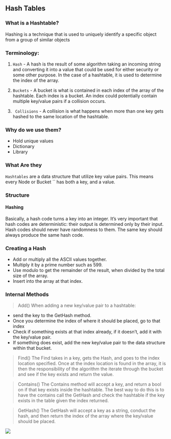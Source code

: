 ## Hash Tables

### What is a Hashtable?
Hashing is a technique that is used to uniquely identify a specific object from a group of similar objects

### Terminology:
1. `Hash` - A hash is the result of some algorithm taking an incoming string and converting it into a value that could be used for either security or some other purpose. In the case of a hashtable, it is used to determine the index of the array.

2. `Buckets` - A bucket is what is contained in each index of the array of the hashtable. Each index is a bucket. An index could potentially contain multiple key/value pairs if a collision occurs.

3. ` Collisions` - A collision is what happens when more than one key gets hashed to the same location of the hashtable.

### Why do we use them?

-  Hold unique values
-  Dictionary
-  Library

### What Are they
`Hashtables` are a data structure that utilize key value pairs. This means every Node  or Bucket `` has both a key, and a value.

### Structure
#### Hashing
Basically, a hash code turns a key into an integer. It’s very important that hash codes are deterministic: their output is determined only by their input. Hash codes should never have randomness to them. The same key should always produce the same hash code.



### Creating a Hash

- Add or multiply all the ASCII values together.
- Multiply it by a prime number such as 599.
- Use modulo to get the remainder of the result, when divided by the total size of the array.
- Insert into the array at that index.

### Internal Methods
> Add()
When adding a new key/value pair to a hashtable:

- send the key to the GetHash method.
- Once you determine the index of where it should be placed, go to that index
- Check if something exists at that index already, if it doesn’t, add it with the key/value pair.
- If something does exist, add the new key/value pair to the data structure within that bucket.
> Find()
The Find takes in a key, gets the Hash, and goes to the index location specified. Once at the index location is found in the array, it is then the responsibility of the algorithm the iterate through the bucket and see if the key exists and return the value.

> Contains()
The Contains method will accept a key, and return a bool on if that key exists inside the hashtable. The best way to do this is to have the contains call the GetHash and check the hashtable if the key exists in the table given the index returned.

> GetHash()
The GetHash will accept a key as a string, conduct the hash, and then return the index of the array where the key/value should be placed.

![](https://www.jsmount.com/wp-content/uploads/2021/02/hash-table-structure.png)